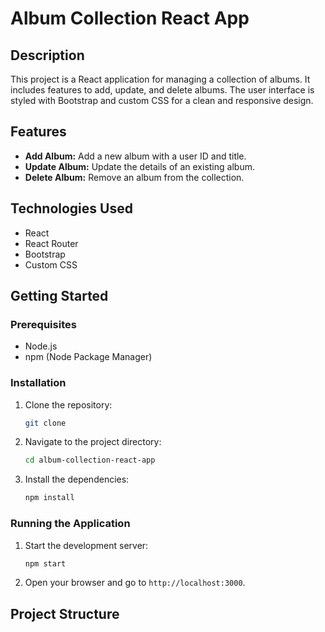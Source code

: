 # Album Collection React App

## Description
This project is a React application for managing a collection of albums. It includes features to add, update, and delete albums. The user interface is styled with Bootstrap and custom CSS for a clean and responsive design.

## Features
- **Add Album:** Add a new album with a user ID and title.
- **Update Album:** Update the details of an existing album.
- **Delete Album:** Remove an album from the collection.

## Technologies Used
- React
- React Router
- Bootstrap
- Custom CSS

## Getting Started

### Prerequisites
- Node.js
- npm (Node Package Manager)

### Installation
1. Clone the repository:
    ```sh
    git clone 
    ```
2. Navigate to the project directory:
    ```sh
    cd album-collection-react-app
    ```
3. Install the dependencies:
    ```sh
    npm install
    ```

### Running the Application
1. Start the development server:
    ```sh
    npm start
    ```
2. Open your browser and go to `http://localhost:3000`.

## Project Structure
